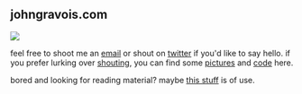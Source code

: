 ## johngravois.com

![](images/ratsnest.jpg)

feel free to shoot me an [email](mailto:me@johngravois.com) or shout on [twitter](http://twitter.com/geogangster) if you'd like to say hello.  if you prefer lurking over [shouting](wishlist.html), you can find some [pictures](https://plus.google.com/photos/117329108180077345113/albums?banner=pwa) and [code](http://github.com/jgravois) here.

bored and looking for reading material? maybe [this stuff](presentations.html) is of use.